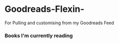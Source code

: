 # Goodreads-Flexin-
For Pulling and customising from my Goodreads Feed

### Books I'm currently reading
<!-- GOODREADS-LIST:START -->
<!-- GOODREADS-LIST:END -->
